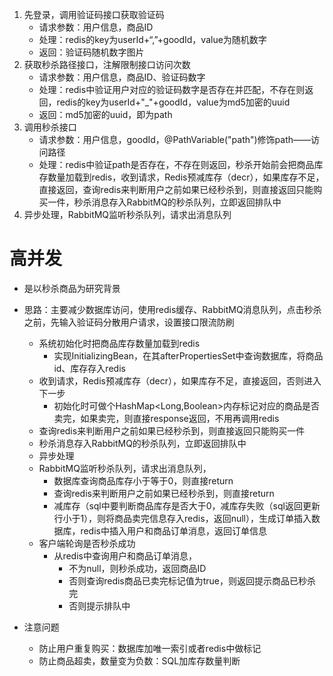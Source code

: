 1. 先登录，调用验证码接口获取验证码
   * 请求参数：用户信息，商品ID
   * 处理：redis的key为userId+“,”+goodId，value为随机数字
   * 返回：验证码随机数字图片
2. 获取秒杀路径接口，注解限制接口访问次数
   * 请求参数：用户信息，商品ID、验证码数字
   * 处理：redis中验证用户对应的验证码数字是否存在并匹配，不存在则返回，redis的key为userId+"_"+goodId，value为md5加密的uuid
   * 返回：md5加密的uuid，即为path
3. 调用秒杀接口
   * 请求参数：用户信息，goodId，@PathVariable("path")修饰path——访问路径
   * 处理：redis中验证path是否存在，不存在则返回，秒杀开始前会把商品库存数量加载到redis，收到请求，Redis预减库存（decr），如果库存不足，直接返回，查询redis来判断用户之前如果已经秒杀到，则直接返回只能购买一件，秒杀消息存入RabbitMQ的秒杀队列，立即返回排队中
4. 异步处理，RabbitMQ监听秒杀队列，请求出消息队列

# 高并发

* 是以秒杀商品为研究背景

* 思路：主要减少数据库访问，使用redis缓存、RabbitMQ消息队列，点击秒杀之前，先输入验证码分散用户请求，设置接口限流防刷
  * 系统初始化时把商品库存数量加载到redis
    * 实现InitializingBean，在其afterPropertiesSet中查询数据库，将商品id、库存存入redis
  * 收到请求，Redis预减库存（decr），如果库存不足，直接返回，否则进入下一步
    * 初始化时可做个HashMap<Long,Boolean>内存标记对应的商品是否卖完，如果卖完，则直接response返回，不用再调用redis
  * 查询redis来判断用户之前如果已经秒杀到，则直接返回只能购买一件
  * 秒杀消息存入RabbitMQ的秒杀队列，立即返回排队中
  * 异步处理
  * RabbitMQ监听秒杀队列，请求出消息队列，
    * 数据库查询商品库存小于等于0，则直接return
    * 查询redis来判断用户之前如果已经秒杀到，则直接return
    * 减库存（sql中要判断商品库存是否大于0，减库存失败（sql返回更新行小于1），则将商品卖完信息存入redis，返回null），生成订单插入数据库，redis中插入用户和商品订单消息，返回订单信息
  * 客户端轮询是否秒杀成功
    * 从redis中查询用户和商品订单消息，
      * 不为null，则秒杀成功，返回商品ID
      * 否则查询redis商品已卖完标记值为true，则返回提示商品已秒杀完
      * 否则提示排队中

* 注意问题
  * 防止用户重复购买：数据库加唯一索引或者redis中做标记
  * 防止商品超卖，数量变为负数：SQL加库存数量判断